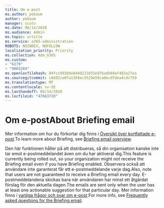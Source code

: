 ```yaml
---
title: Om e-post
ms.author: pebaum
author: pebaum
manager: scotv
ms.date: 08/14/2020
ms.audience: Admin
ms.topic: article
ms.service: o365-administration
ROBOTS: NOINDEX, NOFOLLOW
localization_priority: Priority
ms.collection: Adm_O365
ms.custom:
- "6179"
- "9003284"
ms.openlocfilehash: 04fcc9930de844d221033e976adb04ef483a27ea
ms.sourcegitcommit: c6692ce0fa1358ec3529e59ca0ecdfdea4cdc759
ms.translationtype: MT
ms.contentlocale: sv-SE
ms.lasthandoff: 09/14/2020
ms.locfileid: "47663720"
---
```

# <a name="about-briefing-email"></a><span data-ttu-id="8ad98-102">Om e-post</span><span class="sxs-lookup"><span data-stu-id="8ad98-102">About Briefing email</span></span>

<span data-ttu-id="8ad98-103">Mer information om hur du förkortar dig finns i [Översikt över kortfattade e-post](https://docs.microsoft.com/briefing/be-overview).</span><span class="sxs-lookup"><span data-stu-id="8ad98-103">To learn more about Briefing, see [Briefing email overview](https://docs.microsoft.com/briefing/be-overview).</span></span>  

<span data-ttu-id="8ad98-104">Den här funktionen håller på att distribueras, så din organisation kanske inte tar emot e-postmeddelandet även om du har aktiverat dig.</span><span class="sxs-lookup"><span data-stu-id="8ad98-104">This feature is currently being rolled out, so your organization might not receive the Briefing email even if you have Briefing enabled.</span></span> <span data-ttu-id="8ad98-105">Observera också att användare inte garanterat får ett e-postmeddelande varje dag.</span><span class="sxs-lookup"><span data-stu-id="8ad98-105">Also, note that users are not guaranteed to receive a Briefing email every day.</span></span> <span data-ttu-id="8ad98-106">E-postmeddelandena skickas bara när användaren har minst ett åtgärdat förslag för den aktuella dagen.</span><span class="sxs-lookup"><span data-stu-id="8ad98-106">The emails are sent only when the user has at least one actionable suggestion for that particular day.</span></span> <span data-ttu-id="8ad98-107">Mer information finns i [vanliga frågor och svar om e-post](https://docs.microsoft.com/briefing/be-faqs).</span><span class="sxs-lookup"><span data-stu-id="8ad98-107">For more info, see [Frequently asked questions for the Briefing email](https://docs.microsoft.com/briefing/be-faqs).</span></span>